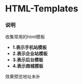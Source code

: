 # HTML-Templates

### 说明

收集常用的html模板

* **1.表示手机站模板**
* **2.表示企业站模板**
* **3.表示后台模板**
* **4.表示商城模板**

效果预览地址未补
